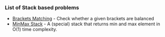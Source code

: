 ### List of Stack based problems

- [Brackets Matching](BracketsMatching/README.md) - Check whether a given brackets are balanced
- [MinMax Stack](MinMaxStack/README.md) - A (special) stack that returns min and max element in O(1) time complexity.
